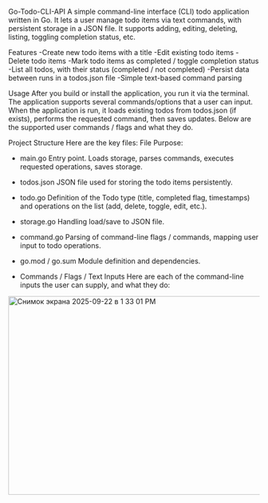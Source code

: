 Go-Todo-CLI-API
A simple command-line interface (CLI) todo application written in Go. It lets a user manage todo items via text commands, with persistent storage in a JSON file. It supports adding, editing, deleting, listing, toggling completion status, etc.

Features
-Create new todo items with a title
-Edit existing todo items
-Delete todo items
-Mark todo items as completed / toggle completion status
-List all todos, with their status (completed / not completed)
-Persist data between runs in a todos.json file
-Simple text-based command parsing

Usage
After you build or install the application, you run it via the terminal. The application supports several commands/options that a user can input. When the application is run, it loads existing todos from todos.json (if exists), performs the requested command, then saves updates.
Below are the supported user commands / flags and what they do.

Project Structure
Here are the key files:
File	Purpose:
- main.go	Entry point. Loads storage, parses commands, executes requested operations, saves storage.
- todos.json	JSON file used for storing the todo items persistently.
- todo.go	Definition of the Todo type (title, completed flag, timestamps) and operations on the list (add, delete, toggle, edit, etc.).
- storage.go	Handling load/save to JSON file.
- command.go	Parsing of command-line flags / commands, mapping user input to todo operations.
- go.mod / go.sum	Module definition and dependencies.

- Commands / Flags / Text Inputs
Here are each of the command-line inputs the user can supply, and what they do:
<img width="776" height="398" alt="Снимок экрана 2025-09-22 в 1 33 01 PM" src="https://github.com/user-attachments/assets/d3f7f6b3-1a55-48b8-99e6-dfe3de1fefbf" />
